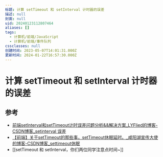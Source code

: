 ```yaml
---
标题: 计算 setTimeout 和 setInterval 计时器的误差
描述: null
封面: null
uid: 20240123112807464
aliases: []
tags:
  - 计算机/前端/JavaScript
  - 计算机/前端/事件队列
cssclasses: null
创建时间: 2023-05-07T14:01:31.000Z
更新时间: 2024-01-22T16:57:30.000Z
---
```


# 计算 setTimeout 和 setInterval 计时器的误差

## 参考

- [前端setInterval和setTimeout计时误差问题分析&&解决方案_LYFlied的博客-CSDN博客_setinterval 误差](https://blog.csdn.net/qq_39903567/article/details/115392972)
- [【前端】关于setTimeout的那些事，setTimeout休眠延时。_咸阳湖宣传大使的博客-CSDN博客_settimeout休眠](https://blog.csdn.net/weixin_44201257/article/details/123196921)
- [[setTimeout 和 setInterval，你们两位同学注意点时间~]]
